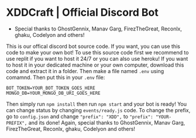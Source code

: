 # XDDCraft | Official Discord Bot
- Special thanks to GhostGennix, Manav Garg, FirezTheGreat, Reconlx, ghaku, Codelyon and others!

This is our offical discord bot source code. If you want, you can use this code to make your own bot! To use this source code first we recommend to use replit if you want to host it 24/7 or you can also use heroku! If you want to host it in your dedicated machine or your own computer, download this code and extract it in a folder. Then make a file named `.env` using comamnd. Then put this in your `.env` file:
```
BOT_TOKEN=YOUR_BOT_TOKEN_GOES_HERE
MONGO_DB=YOUR_MONGO_DB_URI_GOES_HERE
```
Then simply run `npm install` then run `npm start` and your bot is ready! You can change status by changing `events/ready.js` code. To change the prefix, go to `config.json` and change `"prefix": "XDD",` to `"prefix": "YOUR-PREFIX",` and its done! Again, special thanks to GhostGennix, Manav Garg, FirezTheGreat, Reconlx, ghaku, Codelyon and others!